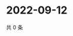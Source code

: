 # 2022-09-12

共 0 条

<!-- BEGIN WEIBO -->
<!-- 最后更新时间 Mon Sep 12 2022 14:46:42 GMT+0800 (China Standard Time) -->

<!-- END WEIBO -->
